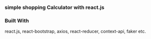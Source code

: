 ### simple shopping Calculator with react.js

### Built With

react.js, react-bootstrap, axios, react-reducer, context-api, faker etc.
